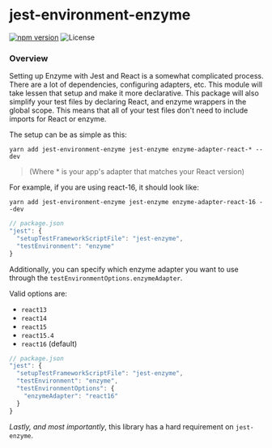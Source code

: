 # jest-environment-enzyme

[![npm version](https://img.shields.io/npm/v/jest-environment-enzyme.svg)](https://www.npmjs.com/package/jest-environment-enzyme)
![License](https://img.shields.io/npm/l/chai-enzyme.svg)

### Overview

Setting up Enzyme with Jest and React is a somewhat complicated process. There are a lot of dependencies, configuring adapters, etc. This module will take lessen that setup and make it more declarative.
This package will also simplify your test files by declaring React, and enzyme wrappers in the global scope. This means that all of your test files don't need to include imports for React or enzyme.

The setup can be as simple as this:

```
yarn add jest-environment-enzyme jest-enzyme enzyme-adapter-react-* --dev
```

> (Where * is your app's adapter that matches your React version)

For example, if you are using react-16, it should look like:

```
yarn add jest-environment-enzyme jest-enzyme enzyme-adapter-react-16 --dev
```

```js
// package.json
"jest": {
  "setupTestFrameworkScriptFile": "jest-enzyme",
  "testEnvironment": "enzyme"
}
```

Additionally, you can specify which enzyme adapter you want to use through the `testEnvironmentOptions.enzymeAdapter`.

Valid options are:

* `react13`
* `react14`
* `react15`
* `react15.4`
* `react16` (default)

```js
// package.json
"jest": {
  "setupTestFrameworkScriptFile": "jest-enzyme",
  "testEnvironment": "enzyme",
  "testEnvironmentOptions": {
    "enzymeAdapter": "react16"
  }
}
```

*Lastly, and _most importantly_*, this library has a hard requirement on `jest-enzyme`.
